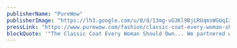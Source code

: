 ```yaml
---
publisherName: "PureWow"
publisherImage: "https://lh3.google.com/u/0/d/13mg-vG3Kl9BjLRUqmsWGUqIzhjSWfk_c"
pressLink: "https://www.purewow.com/fashion/classic-coat-every-woman-should-own"
blockQuote: '"The Classic Coat Every Woman Should Own... We partnered with Lillian Babaian and Mara Ferreira on the tails of Ralph Lauren’s 50th Anniversary to showcase the brand’s take on this classic."'
---
```

